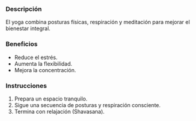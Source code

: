 ### Descripción
El yoga combina posturas físicas, respiración y meditación para mejorar el bienestar integral.

### Beneficios
- Reduce el estrés.
- Aumenta la flexibilidad.
- Mejora la concentración.

### Instrucciones
1. Prepara un espacio tranquilo.
2. Sigue una secuencia de posturas y respiración consciente.
3. Termina con relajación (Shavasana).